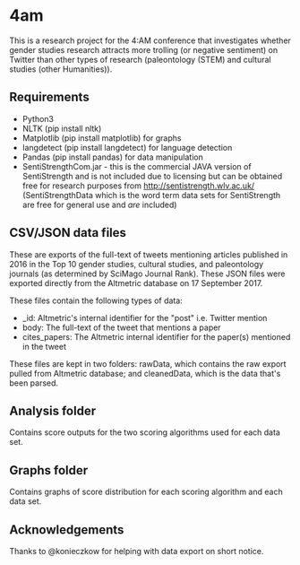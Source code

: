 # 4am
This is a research project for the 4:AM conference that investigates whether gender studies research attracts more trolling (or negative sentiment) on Twitter than other types of research (paleontology (STEM) and cultural studies (other Humanities)).

## Requirements
* Python3
* NLTK (pip install nltk)
* Matplotlib (pip install matplotlib) for graphs
* langdetect (pip install langdetect) for language detection
* Pandas (pip install pandas) for data manipulation
* SentiStrengthCom.jar - this is the commercial JAVA version of SentiStrength and is not included due to licensing but can be obtained free for research purposes from http://sentistrength.wlv.ac.uk/ (SentiStrengthData which is the word term data sets for SentiStrength are free for general use and _are_ included)

## CSV/JSON data files
These are exports of the full-text of tweets mentioning articles published in 2016 in the Top 10 gender studies, cultural studies, and paleontology journals (as determined by SciMago Journal Rank). These JSON files were exported directly from the Altmetric database on 17 September 2017. 

These files contain the following types of data:
* \_id: Altmetric's internal identifier for the "post" i.e. Twitter mention
* body: The full-text of the tweet that mentions a paper
* cites_papers: The Altmetric internal identifier for the paper(s) mentioned in the tweet

These files are kept in two folders: rawData, which contains the raw export pulled from Altmetric database; and cleanedData, which is the data that's been parsed.

## Analysis folder
Contains score outputs for the two scoring algorithms used for each data set.

## Graphs folder
Contains graphs of score distribution for each scoring algorithm and each data set.

## Acknowledgements
Thanks to @konieczkow for helping with data export on short notice.

